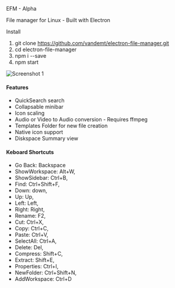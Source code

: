 
EFM - Alpha

File manager for Linux - Built with Electron

Install

1. git clone https://github.com/vandemt/electron-file-manager.git
2. cd electron-file-manager
3. npm i --save
4. npm start


![Screenshot 1](/screenshots/screenshot1.png?raw=true)

<!-- ![Screenshot 2](/screenshots/screenshot_2.png?raw=true)

![Screenshot 3](/screenshots/screenshot_3.png?raw=true) -->


<h4>Features</h4>

<ul>
    <li>QuickSearch search</li>
    <li>Collapsable minibar</li>
    <li>Icon scaling</li>
    <!-- <li>Audio playback</li> -->
    <li>Audio or Video to Audio conversion - Requires ffmpeg</li>
    <li>Templates Folder for new file creation</li>
    <li>Native icon support</li>
    <li>Diskspace Summary view</li>
</ul>

<h4>Keboard Shortcuts</h4>

<ul>
    <li>Go Back: Backspace</li>
    <li>ShowWorkspace: Alt+W,</li>
    <li>ShowSidebar: Ctrl+B,</li>
    <li>Find: Ctrl+Shift+F,</li>
    <li>Down: down,</li>
    <li>Up: Up,</li>
    <li>Left: Left,</li>
    <li>Right: Right,</li>
    <li>Rename: F2,</li>
    <li>Cut: Ctrl+X,</li>
    <li>Copy: Ctrl+C,</li>
    <li>Paste: Ctrl+V,</li>
    <li>SelectAll: Ctrl+A,</li>
    <li>Delete: Del,</li>
    <li>Compress: Shift+C,</li>
    <li>Extract: Shift+E,</li>
    <li>Properties: Ctrl+I,</li>
    <li>NewFolder: Ctrl+Shift+N,</li>
    <li>AddWorkspace: Ctrl+D</li>
</ul>






<!-- Stack
<ul>
    <li><a href="https://nodejs.org/en/">nodejs</a></li>
    <li><a href="https://github.com/electron/electron">electron</li>
    <li><a href="https://semantic-ui.com">semantic-ui</a></li>
    <li><a href="https://www.chartjs.org/">chartjs</a></li>
    <li><a href="https://dragselect.com/">dragselect</a></li>
    <li><a href="https://craig.is/killing/mice">mousetrap</a></li>
    <li><a href="https://www.npmjs.com/package/open">open</a></li>
    <li><a href="https://www.npmjs.com/package/mime-types">mime-types</a></li>
    <li><a href="https://webpack.js.org/">webpack</a></li>
    <li><a href="https://icons.getbootstrap.com/">bootstrap-icons</a></li>
    <li><a href="https://getbootstrap.com/">bootstrap</a></li>
    <li><a href="https://jquery.com/">jquery - legacy</a></li>
</ul> -->


